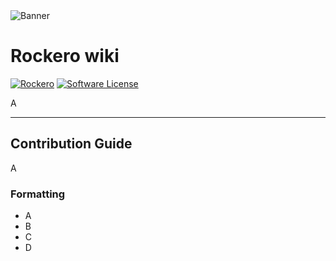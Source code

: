 <picture>
    <source
        media="(prefers-color-scheme: dark)"
        srcset="https://banners.beyondco.de/Rockero%20Wiki.png?theme=dark&packageManager=&pattern=architect&style=style_1&description=Grow+your+knowledge+of+Laravel+and+other+web+technologies.&md=1&showWatermark=0&fontSize=100px&images=https%3A%2F%2Frockero.cz%2Fwp-content%2Fthemes%2Frockero%2Fimg%2Flogo_footer.svg"
    />
      <img alt="Banner" src="https://banners.beyondco.de/Rockero%20Wiki.png?theme=light&packageManager=&pattern=architect&style=style_1&description=Grow+your+knowledge+of+Laravel+and+other+web+technologies.&md=1&showWatermark=0&fontSize=100px&images=https%3A%2F%2Frockero.cz%2Fwp-content%2Fthemes%2Frockero%2Fimg%2Flogo_footer.svg">
</picture>

# Rockero wiki

[![Rockero](https://img.shields.io/badge/Rockero-yellow)](https://rockero.cz)
[![Software License](https://img.shields.io/badge/license-MIT-brightgreen.svg)](LICENSE)

A

---

## Contribution Guide

A

### Formatting

- A
- B
- C
- D
